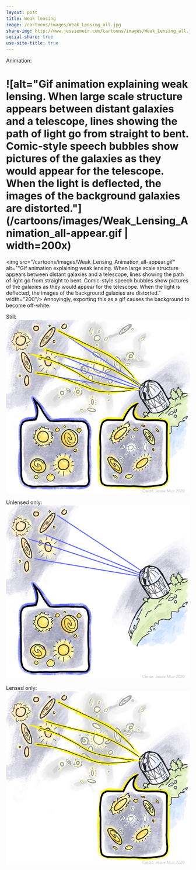 ```yaml
---
layout: post
title: Weak lensing
image: /cartoons/images/Weak_Lensing_all.jpg
share-img: http://www.jessiemuir.com/cartoons/images/Weak_Lensing_all.jpg
social-share: true
use-site-title: true
---
```

Animation:

# ![alt="Gif animation explaining weak lensing. When large scale structure appears between distant galaxies and a telescope, lines showing the path of light go from straight to bent. Comic-style speech bubbles show pictures of the galaxies as they would appear for the telescope. When the light is deflected, the images of the background galaxies are distorted."](/cartoons/images/Weak_Lensing_Animation_all-appear.gif | width=200x)

<img src="/cartoons/images/Weak_Lensing_Animation_all-appear.gif" alt=""Gif animation explaining weak lensing. When large scale structure appears between distant galaxies and a telescope, lines showing the path of light go from straight to bent. Comic-style speech bubbles show pictures of the galaxies as they would appear for the telescope. When the light is deflected, the images of the background galaxies are distorted." width="200"/>
Annoyingly, exporting this as a gif causes the background to become off-white. 

Still:
![alt="Cartoon of weak gravitational lensing. Light from distant source galaxies gets deflected by large-scale structure between those galaxies and a telescope. Comic-style speech bubbles show pictures of the galaxies as they would appear for the telescope, with and without this deflection. When the light is deflected, the images of the background galaxies are distorted."](/cartoons/images/Weak_Lensing_all.jpg)


Unlensed only:
![alt="Same as above still, but showing only the unlensed case."](/cartoons/images/Weak_Lensing_unlensed-only.jpg)

Lensed only: 
![alt="Same as above still, but showing only the lensed case."](/cartoons/images/Weak_Lensing_lensed-only.jpg)



